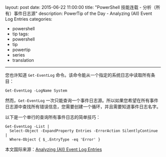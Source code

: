 ﻿layout: post
date: 2015-06-22 11:00:00
title: "PowerShell 技能连载 - 分析（所有）事件日志源"
description: PowerTip of the Day - Analyzing (All) Event Log Entries
categories:
- powershell
- tip
tags:
- powershell
- tip
- powertip
- series
- translation
---
您也许知道 `Get-EventLog` 命令。该命令能从一个指定的系统日志中读取所有条目：

    Get-EventLog -LogName System

然而，`Get-EventLog` 一次只能查询一个事件日志源。所以如果您希望在所有事件日志源中查找所有错误信息，您需要创建一个循环，并且需要知道事件日志名字。

以下是一个单行的查询所有事件日志的简单技巧：

    Get-EventLog -List |
      Select-Object -ExpandProperty Entries -ErrorAction SilentlyContinue |
      Where-Object { $_.EntryType -eq 'Error' }

<!--more-->
本文国际来源：[Analyzing (All) Event Log Entries](http://community.idera.com/powershell/powertips/b/tips/posts/analyzing-all-event-log-entries)
